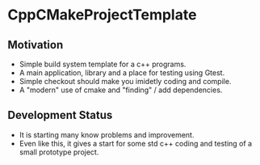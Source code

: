 # CppCMakeProjectTemplate

## Motivation

- Simple build system template for a c++ programs.
- A main application, library and a place for testing using Gtest.
- Simple checkout should make you imidetly coding and compile.
- A "modern" use of cmake and "finding" / add dependencies.

## Development Status
- It is starting many know problems and improvement.
- Even like this, it gives a start for some std c++ coding and testing of a small prototype project.